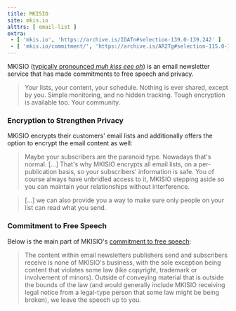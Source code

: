 ```yaml
---
title: MKISIO
site: mkis.io
alttrs: [ email-list ]
extra:
 - [ 'mkis.io', 'https://archive.is/IDATn#selection-139.0-139.242' ]
 - [ 'mkis.io/commitment/', 'https://archive.is/AR2Tg#selection-115.0-119.332' ]
---
```


MKISIO ([typically pronounced _muh kiss eee oh_](https://mkis.io/the-story/))
is an email newsletter service that has made commitments to free speech and
privacy.

> Your lists, your content, your schedule. Nothing is ever shared, except by
> you. Simple monitoring, and no hidden tracking. Tough encryption is available
> too. Your community.

### Encryption to Strengthen Privacy

MKISIO encrypts their customers' email lists and additionally offers the option
to encrypt the email content as well:

> Maybe your subscribers are the paranoid type. Nowadays that's normal. [...]
> That's why MKISIO encrypts all email lists, on a per-publication basis, so
> your subscribers' information is safe. You of course always have unbridled
> access to it, MKISIO stepping aside so you can maintain your relationships
> without interference.

> [...] we can also provide you a way to make sure only people on your list can
> read what you send.

### Commitment to Free Speech

Below is the main part of MKISIO's [commitment to free
speech](https://mkis.io/commitment/):

> The content within email newsletters publishers send and subscribers receive
> is none of MKISIO's business, with the sole exception being content that
> violates some law (like copyright, trademark or involvement of minors).
> Outside of conveying material that is outside the bounds of the law (and
> would generally include MKISIO receiving legal notice from a legal-type
> person that some law might be being broken), we leave the speech up to you.

